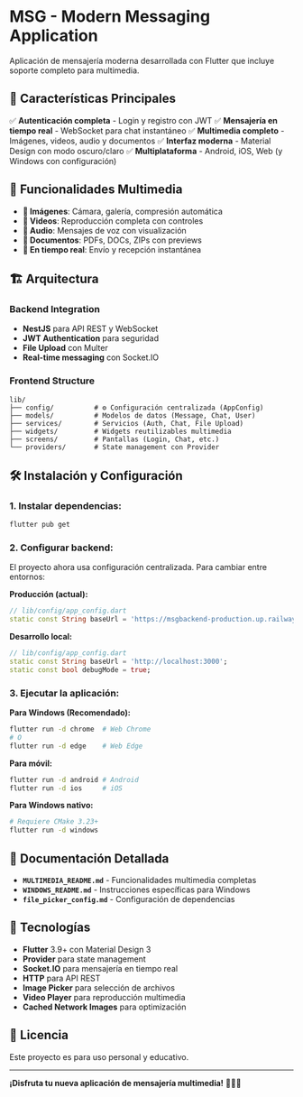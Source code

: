 # MSG - Modern Messaging Application

Aplicación de mensajería moderna desarrollada con Flutter que incluye soporte completo para multimedia.

## 🚀 Características Principales

✅ **Autenticación completa** - Login y registro con JWT
✅ **Mensajería en tiempo real** - WebSocket para chat instantáneo
✅ **Multimedia completo** - Imágenes, videos, audio y documentos
✅ **Interfaz moderna** - Material Design con modo oscuro/claro
✅ **Multiplataforma** - Android, iOS, Web (y Windows con configuración)

## 📱 Funcionalidades Multimedia

- **📸 Imágenes**: Cámara, galería, compresión automática
- **🎥 Videos**: Reproducción completa con controles
- **🎵 Audio**: Mensajes de voz con visualización
- **📄 Documentos**: PDFs, DOCs, ZIPs con previews
- **🔄 En tiempo real**: Envío y recepción instantánea

## 🏗️ Arquitectura

### **Backend Integration**
- **NestJS** para API REST y WebSocket
- **JWT Authentication** para seguridad
- **File Upload** con Multer
- **Real-time messaging** con Socket.IO

### **Frontend Structure**
```
lib/
├── config/          # ⚙️ Configuración centralizada (AppConfig)
├── models/          # Modelos de datos (Message, Chat, User)
├── services/        # Servicios (Auth, Chat, File Upload)
├── widgets/         # Widgets reutilizables multimedia
├── screens/         # Pantallas (Login, Chat, etc.)
└── providers/       # State management con Provider
```

## 🛠️ Instalación y Configuración

### **1. Instalar dependencias:**
```bash
flutter pub get
```

### **2. Configurar backend:**
El proyecto ahora usa configuración centralizada. Para cambiar entre entornos:

**Producción (actual):**
```dart
// lib/config/app_config.dart
static const String baseUrl = 'https://msgbackend-production.up.railway.app';
```

**Desarrollo local:**
```dart
// lib/config/app_config.dart
static const String baseUrl = 'http://localhost:3000';
static const bool debugMode = true;
```

### **3. Ejecutar la aplicación:**

**Para Windows (Recomendado):**
```bash
flutter run -d chrome  # Web Chrome
# O
flutter run -d edge    # Web Edge
```

**Para móvil:**
```bash
flutter run -d android # Android
flutter run -d ios     # iOS
```

**Para Windows nativo:**
```bash
# Requiere CMake 3.23+
flutter run -d windows
```

## 📖 Documentación Detallada

- **`MULTIMEDIA_README.md`** - Funcionalidades multimedia completas
- **`WINDOWS_README.md`** - Instrucciones específicas para Windows
- **`file_picker_config.md`** - Configuración de dependencias

## 🔧 Tecnologías

- **Flutter** 3.9+ con Material Design 3
- **Provider** para state management
- **Socket.IO** para mensajería en tiempo real
- **HTTP** para API REST
- **Image Picker** para selección de archivos
- **Video Player** para reproducción multimedia
- **Cached Network Images** para optimización

## 📄 Licencia

Este proyecto es para uso personal y educativo.

---

**¡Disfruta tu nueva aplicación de mensajería multimedia!** 🎉📱💬
